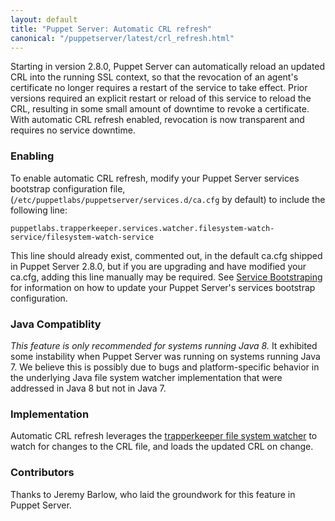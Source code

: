 ```yaml
---
layout: default
title: "Puppet Server: Automatic CRL refresh"
canonical: "/puppetserver/latest/crl_refresh.html"
---
```


Starting in version 2.8.0, Puppet Server can automatically reload an updated CRL into the running SSL context, so that the revocation of an agent's certificate no longer requires a restart of the service to take effect. Prior versions required an explicit restart or reload of this service to reload the CRL, resulting in some small amount of downtime to revoke a certificate. With automatic CRL refresh enabled, revocation is now transparent and requires no service downtime.

### Enabling

To enable automatic CRL refresh, modify your Puppet Server services bootstrap configuration file, (`/etc/puppetlabs/puppetserver/services.d/ca.cfg` by default) to include the following line:

`puppetlabs.trapperkeeper.services.watcher.filesystem-watch-service/filesystem-watch-service`

This line should already exist, commented out, in the default ca.cfg shipped in Puppet Server 2.8.0, but if you are upgrading and have modified your ca.cfg, adding this line manually may be required. See [Service Bootstraping](./configuration.markdown#service-bootstrapping) for information on how to update your Puppet Server's services bootstrap configuration.

### Java Compatiblity

_This feature is only recommended for systems running Java 8._ It exhibited some instability when Puppet Server was running on systems running Java 7. We believe this is possibly due to bugs and platform-specific behavior in the underlying Java file system watcher implementation that were addressed in Java 8 but not in Java 7.

### Implementation

Automatic CRL refresh leverages the [trapperkeeper file system watcher](https://github.com/puppetlabs/trapperkeeper-filesystem-watcher) to watch for changes to the CRL file, and loads the updated CRL on change.

### Contributors

Thanks to Jeremy Barlow, who laid the groundwork for this feature in Puppet Server.